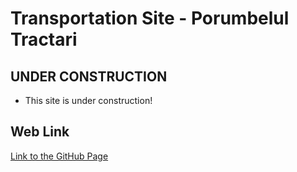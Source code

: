 # Transportation Site - Porumbelul Tractari

## UNDER CONSTRUCTION

* This site is under construction!

## Web Link

[Link to the  GitHub Page](https://sebagruia.github.io/Transportation-Site/)








